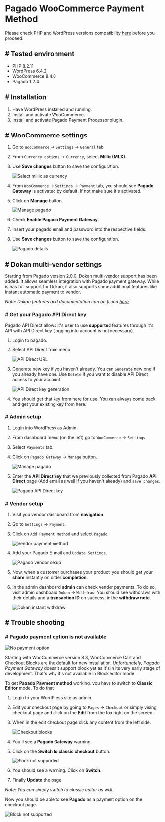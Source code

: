 # Pagado WooCommerce Payment Method
Please check PHP and WordPress versions compatibility [here](https://make.wordpress.org/core/handbook/references/php-compatibility-and-wordpress-versions/) before you proceed.

## # Tested environment
* PHP 8.2.11
* WordPress 6.4.2
* WooCommerce 8.4.0
* Pagado 1.2.4

## # Installation
1. Have WordPress installed and running.
2. Install and activate WooCommerce.
3. Install and activate Pagado Payment Processor plugin.

## # WooCommerce settings
1. Go to `WooCommerce` -> `Settings` -> `General` tab
2. From `Currency options` -> `Currency`, select **Millix (MLX)**.
3. Use **Save changes** button to save the configuration.

    ![Select millix as currency](./doc-img/select-currency.png)

1. From `WooCommerce` -> `Settings` -> `Payment` tab, you should see **Pagado Gateway** is activated by default. If not make sure it's activated.
2. Click on **Manage** button.

    ![Manage pagado](./doc-img/manage-pagado.png)

1. Check **Enable Pagado Payment Gateway**.
2. Insert your pagado email and password into the respective fields.
3. Use **Save changes** button to save the configuration.

    ![Pagado details](./doc-img/pagado-login.png)

## # Dokan multi-vendor settings
Starting from Pagado version 2.0.0, Dokan multi-vendor support has been added. It allows seamless integration with Pagado payment gateway. While is has full support for Dokan, it also supports some additional features like instant automatic payment to vendor.

*Note: Dokan features and documentation can be found [here](https://dokan.co/docs/wordpress).*

### # Get your Pagado API Direct key
Pagado API Direct allows it's user to use **supported** features through it's API with API Direct key (logging into account is not necessary).

1. Login to pagado.
2. Select API Direct from menu.

    ![API Direct URL](./doc-img/profile-api-direct-url.png)

3. Generate new key if you haven't already. You can `Generate` new one if you already have one. Use `Delete` if you want to disable API Direct access to your account.

    ![API Direct key generation](./doc-img/api-direct-key-generation.png)

4. You should get that key from here for use. You can always come back and get your existing key from here.

### # Admin setup
1. Login into WordPress as Admin.
2. From dashboard menu (on the left) go to `WooCommerce` -> `Settings`.
3. Select `Payments` tab.
4. Click on `Pagado Gateway` -> `Manage` button.

    ![Manage pagado](./doc-img/manage-pagado.png)

5. Enter the **API Direct key** that we previously collected from Pagado **API Direct** page (Add email as well if you haven't already) and `save changes`.

    ![Pagado API Direct key](./doc-img/wp-api-direct-key-setup.png)

### # Vendor setup
1. Visit you vendor dashboard from **navigation**.
2. Go to `Settings` -> `Payment`.
3. Click on `Add Payment Method` and select `Pagado`.

    ![Vendor payment method](./doc-img/dokan-add-payment-method.png)

4. Add your Pagado E-mail and `Update Settings`.

    ![Pagado vendor setup](./doc-img/dokan-add-pagado-payment-method.png)

5. Now, when a customer purchases your product, you should get your **share** instantly on order **completion**.
6. In the admin dashboard **admin** can check vendor payments. To do so, visit admin dashboard `Dokan` -> `Withdraw`. You should see withdraws with their details and a **transaction ID** on success, in the **withdraw note**.

    ![Dokan instant withdraw](./doc-img/dokan-pagado-instant-withdraw.png)

## # Trouble shooting
### # Pagado payment option is not available
![No payment option](./doc-img/no-payment-option.png)

Starting with WooCommerce version 8.3, WooCommerce Cart and Checkout Blocks are the default for new installation. *Unfortunately, Pagado Payment Gateway* doesn't support block yet as it's in its very early stage of development. That's why it's not available in Block editor mode.

To get **Pagado Payment method** working, you have to switch to **Classic Editor** mode. To do that

1. Login to your WordPress site as admin.
2. Edit your checkout page by going to `Pages` -> `Checkout` or simply vising checkout page and click on the **Edit** from the top right on the screen.
3. When in the edit checkout page click any content from the left side.

    ![Checkout blocks](./doc-img/checkout-block.png)

1. You'll see a **Pagado Gateway** warning.
2. Click on the **Switch to classic checkout** button.

    ![Block not supported](./doc-img/block-warning.png)

1. You should see a warning. Click on **Switch**.
2. Finally **Update** the page.

*Note: You can simply switch to classic editor as well.*

Now you should be able to see **Pagado** as a payment option on the checkout page.

![Block not supported](./doc-img/pagado-payment-method.png)
